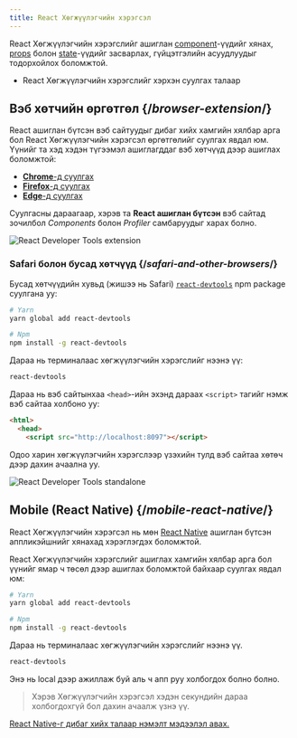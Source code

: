 ```yaml
---
title: React Хөгжүүлэгчийн хэрэгсэл
---
```


<Intro>

React Хөгжүүлэгчийн хэрэгслийг ашиглан [component](/learn/your-first-component)-үүдийг хянах, [props](/learn/passing-props-to-a-component) болон [state](/learn/state-a-components-memory)-үүдийг засварлах, гүйцэтгэлийн асуудлуудыг тодорхойлох боломжтой.

</Intro>

<YouWillLearn>

* React Хөгжүүлэгчийн хэрэгслийг хэрхэн суулгах талаар

</YouWillLearn>

## Вэб хөтчийн өргөтгөл {/*browser-extension*/}

React ашиглан бүтсэн вэб сайтуудыг дибаг хийх хамгийн хялбар арга бол React Хөгжүүлэгчийн хэрэгсэл өргөтгөлийг суулгах явдал юм. Үүнийг та хэд хэдэн түгээмэл ашиглагддаг вэб хөтчүүд дээр ашиглах боломжтой:

* [**Chrome**-д суулгах](https://chrome.google.com/webstore/detail/react-developer-tools/fmkadmapgofadopljbjfkapdkoienihi?hl=en)
* [**Firefox**-д суулгах](https://addons.mozilla.org/en-US/firefox/addon/react-devtools/)
* [**Edge**-д суулгах](https://microsoftedge.microsoft.com/addons/detail/react-developer-tools/gpphkfbcpidddadnkolkpfckpihlkkil)

Суулгасны дараагаар, хэрэв та **React ашиглан бүтсэн** вэб сайтад зочилбол _Components_ болон _Profiler_ самбаруудыг харах болно.

![React Developer Tools extension](/images/docs/react-devtools-extension.png)

### Safari болон бусад хөтчүүд {/*safari-and-other-browsers*/}
Бусад хөтчүүдийн хувьд (жишээ нь Safari) [`react-devtools`](https://www.npmjs.com/package/react-devtools) npm package суулгана уу:
```bash
# Yarn
yarn global add react-devtools

# Npm
npm install -g react-devtools
```

Дараа нь терминалаас хөгжүүлэгчийн хэрэгслийг нээнэ үү:
```bash
react-devtools
```

Дараа нь вэб сайтынхаа `<head>`-ийн эхэнд дараах `<script>` тагийг нэмж вэб сайтаа холбоно уу:
```html {3}
<html>
  <head>
    <script src="http://localhost:8097"></script>
```

Одоо харин хөгжүүлэгчийн хэрэгслээр үзэхийн тулд вэб сайтаа хөтөч дээр дахин ачаална уу.

![React Developer Tools standalone](/images/docs/react-devtools-standalone.png)

## Mobile (React Native) {/*mobile-react-native*/}
React Хөгжүүлэгчийн хэрэгсэл нь мөн [React Native](https://reactnative.dev/) ашиглан бүтсэн аппликэйшнийг хянахад хэрэглэгдэх боломжтой.

React Хөгжүүлэгчийн хэрэгслийг ашиглах хамгийн хялбар арга бол үүнийг ямар ч төсөл дээр ашиглах боломжтой байхаар суулгах явдал юм:
```bash
# Yarn
yarn global add react-devtools

# Npm
npm install -g react-devtools
```

Дараа нь терминалаас хөгжүүлэгчийн хэрэгслийг нээнэ үү.
```bash
react-devtools
```

Энэ нь local дээр ажиллаж буй аль ч апп руу холбогдох болно болно.

> Хэрэв Хөгжүүлэгчийн хэрэгсэл хэдэн секундийн дараа холбогдохгүй бол дахин ачаалж үзнэ үү.

[React Native-г дибаг хийх талаар нэмэлт мэдээлэл авах.](https://reactnative.dev/docs/debugging)